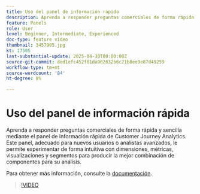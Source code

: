 ```yaml
---
title: Uso del panel de información rápida
description: Aprenda a responder preguntas comerciales de forma rápida y sencilla mediante el panel de información rápida de Customer Journey Analytics.
feature: Panels
role: User
level: Beginner, Intermediate, Experienced
doc-type: feature video
thumbnail: 3457905.jpg
kt: 17505
last-substantial-update: 2025-04-30T00:00:00Z
source-git-commit: ded1efc452f81da902632b6c21b8ee9e87d49259
workflow-type: tm+mt
source-wordcount: '84'
ht-degree: 8%

---
```



# Uso del panel de información rápida

Aprenda a responder preguntas comerciales de forma rápida y sencilla mediante el panel de información rápida de Customer Journey Analytics. Este panel, adecuado para nuevos usuarios o analistas avanzados, le permite experimentar de forma intuitiva con dimensiones, métricas, visualizaciones y segmentos para producir la mejor combinación de componentes para su análisis.

Para obtener más información, consulte la [documentación](https://experienceleague.adobe.com/en/docs/analytics-platform/using/cja-workspace/panels/quickinsight).

>[!VIDEO](https://video.tv.adobe.com/v/3457905/?learn=on)
